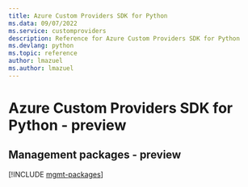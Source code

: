 ```yaml
---
title: Azure Custom Providers SDK for Python
ms.data: 09/07/2022
ms.service: customproviders
description: Reference for Azure Custom Providers SDK for Python
ms.devlang: python
ms.topic: reference
author: lmazuel
ms.author: lmazuel
---
```

# Azure Custom Providers SDK for Python - preview

## Management packages - preview
[!INCLUDE [mgmt-packages](custom-providers-mgmt-index.md)]